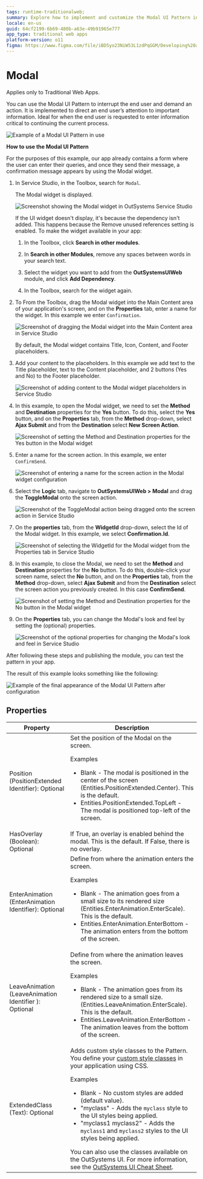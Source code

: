 ```yaml
---
tags: runtime-traditionalweb; 
summary: Explore how to implement and customize the Modal UI Pattern in OutSystems 11 (O11) for enhanced user interaction in Traditional Web Apps.
locale: en-us
guid: 64cf2199-6b69-480b-a63e-49b91965e777
app_type: traditional web apps
platform-version: o11
figma: https://www.figma.com/file/iBD5yo23NiW53L1zdPqGGM/Developing%20an%20Application?node-id=222:101
---
```


# Modal

<div class="info" markdown="1">

Applies only to Traditional Web Apps.

</div>

You can use the Modal UI Pattern to interrupt the end user and demand an action. It is implemented to direct an end user’s attention to important information. Ideal for when the end user is requested to enter information critical to continuing the current process.

![Example of a Modal UI Pattern in use](images/modal-1.png "Modal UI Pattern Example")

**How to use the Modal UI Pattern**

For the purposes of this example, our app already contains a form where the user can enter their queries, and once they send their message, a confirmation message appears by using the Modal widget.

1. In Service Studio, in the Toolbox, search for `Modal`.
  
    The Modal widget is displayed.

    ![Screenshot showing the Modal widget in OutSystems Service Studio](images/modal-5-ss.png "Modal Widget in Service Studio")

    If the UI widget doesn't display, it's because the dependency isn't added. This happens because the Remove unused references setting is enabled. To make the widget available in your app:

    1. In the Toolbox, click **Search in other modules**.

    1. In **Search in other Modules**, remove any spaces between words in your search text.
    
    1. Select the widget you want to add from the **OutSystemsUIWeb** module, and click **Add Dependency**. 
    
    1. In the Toolbox, search for the widget again.

1. To From the Toolbox, drag the Modal widget into the Main Content area of your application's screen, and on the **Properties** tab, enter a name for the widget. In this example we enter `Confirmation`.

    ![Screenshot of dragging the Modal widget into the Main Content area in Service Studio](images/modal-6-ss.png "Adding Modal Widget to Main Content")

    By default, the Modal widget contains Title, Icon, Content, and Footer placeholders.

1. Add your content to the placeholders. In this example we add text to the Title placeholder, text to the Content placeholder, and 2 buttons (Yes and No) to the Footer placeholder.

    ![Screenshot of adding content to the Modal widget placeholders in Service Studio](images/modal-7-ss.png "Modal Widget Content Configuration")

1. In this example, to open the Modal widget, we need to set the **Method** and **Destination** properties for the **Yes** button. To do this, select the **Yes** button, and on the **Properties** tab, from the **Method** drop-down, select **Ajax Submit** and from the **Destination** select **New Screen Action**.

    ![Screenshot of setting the Method and Destination properties for the Yes button in the Modal widget](images/modal-8-ss.png "Setting Modal Widget Properties")

1. Enter a name for the screen action. In this example, we enter `ConfirmSend`.

    ![Screenshot of entering a name for the screen action in the Modal widget configuration](images/modal-11-ss.png "Naming Screen Action for Modal")

1. Select the **Logic** tab, navigate to **OutSystemsUIWeb > Modal** and drag the **ToggleModal** onto the screen action.

    ![Screenshot of the ToggleModal action being dragged onto the screen action in Service Studio](images/modal-9-ss.png "ToggleModal Logic in Service Studio")

1. On the **properties** tab, from the **WidgetId** drop-down, select the Id of the Modal widget. In this example, we select **Confirmation.Id**.

    ![Screenshot of selecting the WidgetId for the Modal widget from the Properties tab in Service Studio](images/modal-10-ss.png "Selecting WidgetId for Modal")

1. In this example, to close the Modal, we need to set the **Method** and **Destination** properties for the **No** button. To do this, double-click your screen name, select the **No** button, and on the **Properties** tab, from the **Method** drop-down, select **Ajax Submit** and from the **Destination** select the screen action you previously created. In this case **ConfirmSend**.

    ![Screenshot of setting the Method and Destination properties for the No button in the Modal widget](images/modal-12-ss.png "Configuring No Button in Modal")

1. On the **Properties** tab, you can change the Modal's look and feel by setting the (optional) properties.

    ![Screenshot of the optional properties for changing the Modal's look and feel in Service Studio](images/modal-4-ss.png "Modal Properties Configuration")

After following these steps and publishing the module, you can test the pattern in your app.

The result of this example looks something like the following:

![Example of the final appearance of the Modal UI Pattern after configuration](images/modal-13-ss.png "Final Look of Modal UI Pattern")

## Properties

| **Property** | **Description** |
|---|---|
| Position (PositionExtended Identifier): Optional | Set the position of the Modal on the screen. <p>Examples</p><ul><li>Blank - The modal is positioned in the center of the screen (Entities.PositionExtended.Center). This is the default.</li><li>Entities.PositionExtended.TopLeft - The modal is positioned top-left of the screen.</li></ul> |
| HasOverlay (Boolean): Optional | If True, an overlay is enabled behind the modal. This is the default. If False, there is no overlay. |
| EnterAnimation (EnterAnimation Identifier): Optional | Define from where the animation enters the screen. <p>Examples</p><ul><li>Blank - The animation goes from a small size to its rendered size (Entities.EnterAnimation.EnterScale). This is the default.</li><li>Entities.EnterAnimation.EnterBottom - The animation enters from the bottom of the screen.</li></ul> |
| LeaveAnimation (LeaveAnimation Identifier ): Optional | Define from where the animation leaves the screen. <p>Examples</p><ul><li>Blank - The animation goes from its rendered size to a small size.(Entities.LeaveAnimation.EnterScale). This is the default.</li><li>Entities.LeaveAnimation.EnterBottom - The animation leaves from the bottom of the screen.</li></ul> |
| ExtendedClass (Text): Optional | Adds custom style classes to the Pattern. You define your [custom style classes](../../../look-feel/css.md) in your application using CSS. <p>Examples <ul><li>Blank - No custom styles are added (default value).</li><li>"myclass" - Adds the ``myclass`` style to the UI styles being applied.</li><li>"myclass1 myclass2" - Adds the ``myclass1`` and ``myclass2`` styles to the UI styles being applied.</li></ul></p>You can also use the classes available on the OutSystems UI. For more information, see the [OutSystems UI Cheat Sheet](https://outsystemsui.outsystems.com/OutSystemsUIWebsite/CheatSheet). |
